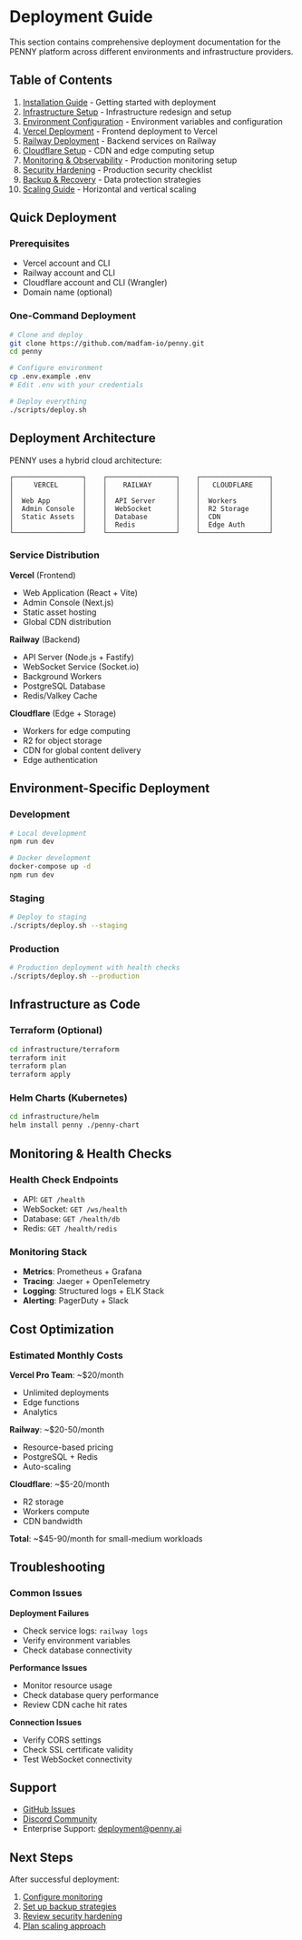 # Deployment Guide

This section contains comprehensive deployment documentation for the PENNY platform across different environments and infrastructure providers.

## Table of Contents

1. [Installation Guide](./installation.md) - Getting started with deployment
2. [Infrastructure Setup](./infrastructure.md) - Infrastructure redesign and setup
3. [Environment Configuration](./environment.md) - Environment variables and configuration
4. [Vercel Deployment](./vercel.md) - Frontend deployment to Vercel
5. [Railway Deployment](./railway.md) - Backend services on Railway
6. [Cloudflare Setup](./cloudflare.md) - CDN and edge computing setup
7. [Monitoring & Observability](./monitoring.md) - Production monitoring setup
8. [Security Hardening](./security-hardening.md) - Production security checklist
9. [Backup & Recovery](./backup-recovery.md) - Data protection strategies
10. [Scaling Guide](./scaling.md) - Horizontal and vertical scaling

## Quick Deployment

### Prerequisites
- Vercel account and CLI
- Railway account and CLI  
- Cloudflare account and CLI (Wrangler)
- Domain name (optional)

### One-Command Deployment
```bash
# Clone and deploy
git clone https://github.com/madfam-io/penny.git
cd penny

# Configure environment
cp .env.example .env
# Edit .env with your credentials

# Deploy everything
./scripts/deploy.sh
```

## Deployment Architecture

PENNY uses a hybrid cloud architecture:

```
┌─────────────────┐    ┌─────────────────┐    ┌─────────────────┐
│     VERCEL      │    │    RAILWAY      │    │   CLOUDFLARE    │
│                 │    │                 │    │                 │
│  Web App        │    │  API Server     │    │  Workers        │
│  Admin Console  │    │  WebSocket      │    │  R2 Storage     │
│  Static Assets  │    │  Database       │    │  CDN            │
│                 │    │  Redis          │    │  Edge Auth      │
└─────────────────┘    └─────────────────┘    └─────────────────┘
```

### Service Distribution

**Vercel** (Frontend)
- Web Application (React + Vite)
- Admin Console (Next.js)
- Static asset hosting
- Global CDN distribution

**Railway** (Backend)  
- API Server (Node.js + Fastify)
- WebSocket Service (Socket.io)
- Background Workers
- PostgreSQL Database
- Redis/Valkey Cache

**Cloudflare** (Edge + Storage)
- Workers for edge computing
- R2 for object storage
- CDN for global content delivery
- Edge authentication

## Environment-Specific Deployment

### Development
```bash
# Local development
npm run dev

# Docker development
docker-compose up -d
npm run dev
```

### Staging
```bash
# Deploy to staging
./scripts/deploy.sh --staging
```

### Production
```bash
# Production deployment with health checks
./scripts/deploy.sh --production
```

## Infrastructure as Code

### Terraform (Optional)
```bash
cd infrastructure/terraform
terraform init
terraform plan
terraform apply
```

### Helm Charts (Kubernetes)
```bash
cd infrastructure/helm
helm install penny ./penny-chart
```

## Monitoring & Health Checks

### Health Check Endpoints
- API: `GET /health`
- WebSocket: `GET /ws/health`
- Database: `GET /health/db`
- Redis: `GET /health/redis`

### Monitoring Stack
- **Metrics**: Prometheus + Grafana
- **Tracing**: Jaeger + OpenTelemetry  
- **Logging**: Structured logs + ELK Stack
- **Alerting**: PagerDuty + Slack

## Cost Optimization

### Estimated Monthly Costs

**Vercel Pro Team**: ~$20/month
- Unlimited deployments
- Edge functions
- Analytics

**Railway**: ~$20-50/month  
- Resource-based pricing
- PostgreSQL + Redis
- Auto-scaling

**Cloudflare**: ~$5-20/month
- R2 storage
- Workers compute
- CDN bandwidth

**Total**: ~$45-90/month for small-medium workloads

## Troubleshooting

### Common Issues

**Deployment Failures**
- Check service logs: `railway logs`
- Verify environment variables
- Check database connectivity

**Performance Issues**  
- Monitor resource usage
- Check database query performance
- Review CDN cache hit rates

**Connection Issues**
- Verify CORS settings
- Check SSL certificate validity
- Test WebSocket connectivity

## Support

- [GitHub Issues](https://github.com/madfam-io/penny/issues)
- [Discord Community](https://discord.gg/penny)
- Enterprise Support: deployment@penny.ai

## Next Steps

After successful deployment:
1. [Configure monitoring](./monitoring.md)
2. [Set up backup strategies](./backup-recovery.md)
3. [Review security hardening](./security-hardening.md)
4. [Plan scaling approach](./scaling.md)